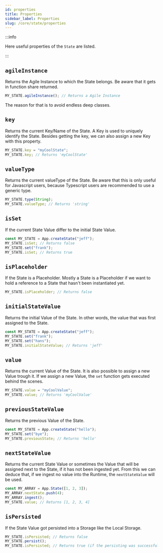 ```yaml
---
id: properties
title: Properties
sidebar_label: Properties
slug: /core/state/properties
---
```


:::info

Here useful properties of the `State` are listed.

:::

## `agileInstance`
Returns the Agile Instance to which the State belongs.
Be aware that it gets in function share returned.
```ts
MY_STATE.agileInstance(); // Returns a Agile Instance
```
The reason for that is to avoid endless deep classes.

## `key`
Returns the current Key/Name of the State.
A Key is used to uniquely identify the State.
Besides getting the key, we can also assign a new Key with this property.
```ts
MY_STATE.key = "myCoolState";
MY_STATE.key; // Returns 'myCoolState'
```

## `valueType`
Returns the current valueType of the State. 
Be aware that this is only useful for Javascript users,
because Typescript users are recommended to use a generic type.
```ts
MY_STATE.type(String);
MY_STATE.valueType; // Returns 'string'
```

## `isSet`
If the current State Value differ to the initial State Value.
```ts
const MY_STATE = App.createState("jeff");
MY_STATE.isSet; // Returns false
MY_STATE.set("frank");
MY_STATE.isSet; // Returns true
```

## `isPlaceholder`
If the State is a Placeholder.
Mostly a State is a Placeholder if we want to hold a reference to a State that hasn't been instantiated yet.
```ts
MY_STATE.isPlaceholder; // Returns false
```

## `initialStateValue`
Returns the initial Value of the State. 
In other words, the value that was first assigned to the State.
```ts
const MY_STATE = App.createState("jeff");
MY_STATE.set("frank");
MY_STATE.set("hans");
MY_STATE.initialStateValue; // Returns 'jeff'
```

## `value`
Returns the current Value of the State.
It is also possible to assign a new Value trough it.
If we assign a new Value, the `set` function gets executed behind the scenes.
```ts
MY_STATE.value = "myCoolValue";
MY_STATE.value; // Returns 'myCoolValue'
```

## `previousStateValue`
Returns the previous Value of the State.
```ts
const MY_STATE = App.createState("hello");
MY_STATE.set("bye");
MY_STATE.previousState; // Returns 'hello'
```

## `nextStateValue`
Returns the current State Value 
or sometimes the Value that will be assigned next to the State, if it has not been ingested yet.
From this we can deduce that, if we ingest no value into the Runtime, the `nextStateValue` will be used.
```ts
const MY_ARRAY = App.State([1, 2, 3]);
MY_ARRAY.nextState.push(4);
MY_ARRAY.ingest(); 
MY_STATE.value; // Returns [1, 2, 3, 4]
```

## `isPersisted`
If the State Value got persisted into a Storage like the Local Storage.
```ts
MY_STATE.isPersisted; // Returns false
MY_STATE.persist(); 
MY_STATE.isPersisted; // Returns true (if the persisting was successfull)
```